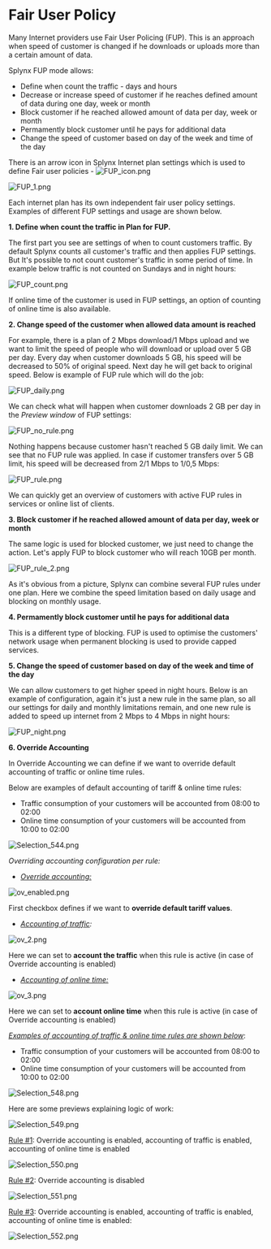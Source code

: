 Fair User Policy
================

Many Internet providers use Fair User Policing (FUP). This is an approach when speed of customer is changed if he downloads or uploads more than a certain amount of data.

Splynx FUP mode allows:

* Define when count the traffic - days and hours
* Decrease or increase speed of customer if he reaches defined amount of data during one day, week or month
* Block customer if he reached allowed amount of data per day, week or month
* Permamently block customer until he pays for additional data
* Change the speed of customer based on day of the week and time of the day  

There is an arrow icon in Splynx Internet plan settings which is used to define Fair user policies - <icon class="image-icon">![FUP_icon.png](FUP_icon.png)</icon>

![FUP_1.png](FUP_1.png)

Each internet plan has its own independent fair user policy settings. Examples of different FUP settings and usage are shown below.

**1. Define when count the traffic in Plan for FUP.**

The first part you see are settings of when to count customers traffic. By default Splynx counts all customer's traffic and then applies FUP settings. But It's possible to not count customer's traffic in some period of time. In example below traffic is not counted on Sundays and in night hours:

![FUP_count.png](FUP_count.png)

If online time of the customer is used in FUP settings, an option of counting of online time is also available.

**2. Change speed of the customer when allowed **data** amount is reached**

For example, there is a plan of 2 Mbps download/1 Mbps upload and we want to limit the speed of people who will download or upload over 5 GB per day. Every day when customer downloads 5 GB, his speed will be decreased to 50% of original speed. Next day he will get back to original speed. Below is example of FUP rule which will do the job:

![FUP_daily.png](FUP_daily.png)

We can check what will happen when customer downloads 2 GB per day in the _Preview window_ of FUP settings:

![FUP_no_rule.png](FUP_no_rule.png)

Nothing happens because customer hasn't reached 5 GB daily limit. We can see that no FUP rule was applied. In case if customer transfers over 5 GB limit, his speed will be decreased from 2/1 Mbps to 1/0,5 Mbps:

![FUP_rule.png](FUP_rule.png)

We can quickly get an overview of customers with active FUP rules in services or online list of clients.

**3. Block customer if he reached allowed amount of data per day, week or month**

The same logic is used for blocked customer, we just need to change the action. Let's apply FUP to block customer who will reach 10GB per month.

![FUP_rule_2.png](FUP_rule_2.png)

As it's obvious from a picture, Splynx can combine several FUP rules under one plan. Here we combine the speed limitation based on daily usage and blocking on monthly usage.

**4. Permamently block customer until he pays for additional data**

This is a different type of blocking. FUP is used to optimise the customers' network usage when permanent blocking is used to provide capped services.

**5. Change the speed of customer based on day of the week and time of the day**

We can allow customers to get higher speed in night hours. Below is an example of configuration, again it's just a new rule in the same plan, so all our settings for daily and monthly limitations remain, and one new rule is added to speed up internet from 2 Mbps to 4 Mbps in night hours:

![FUP_night.png](FUP_night.png)

**6. Override Accounting**

In Override Accounting we can define if we want to override default accounting of traffic or online time rules.

Below are examples of default accounting of tariff & online time rules:

* Traffic consumption of your customers will be accounted from 08:00 to 02:00
* Online time consumption of your customers will be accounted from 10:00 to 02:00

![Selection_544.png](Selection_544.png)

_Overriding accounting configuration per rule:_

* _<u>Override accounting:</u>_

![ov_enabled.png](ov_enabled.png)

First checkbox defines if we want to **override default tariff values**.

* _<u>Accounting of traffic</u>:_

![ov_2.png](ov_2.png)

Here we can set to **account the traffic** when this rule is active (in case of Override accounting is enabled)

* _<u>Accounting of online time:</u>_

![ov_3.png](ov_3.png)

Here we can set to **account online time** when this rule is active (in case of Override accounting is enabled)

_<u>Examples of accounting of traffic & online time rules are shown below</u>_:

* Traffic consumption of your customers will be accounted from 08:00 to 02:00
* Online time consumption of your customers will be accounted from 10:00 to 02:00

![Selection_548.png](Selection_548.png)

Here are some previews explaining logic of work:

![Selection_549.png](Selection_549.png)

<u>Rule #1</u>: Override accounting is enabled, accounting of traffic is enabled, accounting of online time is enabled

![Selection_550.png](Selection_550.png)

<u>Rule #2</u>: Override accounting is disabled

![Selection_551.png](Selection_551.png)

<u>Rule #3</u>: Override accounting is enabled, accounting of traffic is enabled, accounting of online time is enabled:

![Selection_552.png](Selection_552.png)
